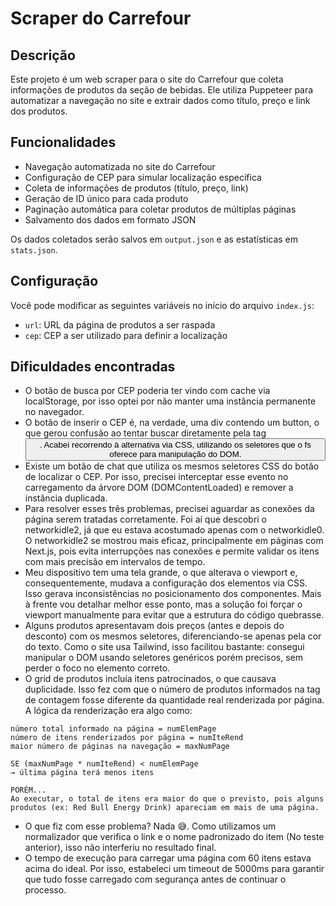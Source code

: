 # Scraper do Carrefour

## Descrição
Este projeto é um web scraper para o site do Carrefour que coleta informações de produtos da seção de bebidas. Ele utiliza Puppeteer para automatizar a navegação no site e extrair dados como título, preço e link dos produtos.

## Funcionalidades
- Navegação automatizada no site do Carrefour
- Configuração de CEP para simular localização específica
- Coleta de informações de produtos (título, preço, link)
- Geração de ID único para cada produto
- Paginação automática para coletar produtos de múltiplas páginas
- Salvamento dos dados em formato JSON

Os dados coletados serão salvos em `output.json` e as estatísticas em `stats.json`.

## Configuração
Você pode modificar as seguintes variáveis no início do arquivo `index.js`:
- `url`: URL da página de produtos a ser raspada
- `cep`: CEP a ser utilizado para definir a localização

## Dificuldades encontradas
- O botão de busca por CEP poderia ter vindo com cache via localStorage, por isso optei por não manter uma instância permanente no navegador.
- O botão de inserir o CEP é, na verdade, uma div contendo um button, o que gerou confusão ao tentar buscar diretamente pela tag <button>. Acabei recorrendo à alternativa via CSS, utilizando os seletores que o fs oferece para manipulação do DOM.
- Existe um botão de chat que utiliza os mesmos seletores CSS do botão de localizar o CEP. Por isso, precisei interceptar esse evento no carregamento da árvore DOM (DOMContentLoaded) e remover a instância duplicada.
- Para resolver esses três problemas, precisei aguardar as conexões da página serem tratadas corretamente. Foi aí que descobri o networkidle2, já que eu estava acostumado apenas com o networkidle0. O networkidle2 se mostrou mais eficaz, principalmente em páginas com Next.js, pois evita interrupções nas conexões e permite validar os itens com mais precisão em intervalos de tempo.
- Meu dispositivo tem uma tela grande, o que alterava o viewport e, consequentemente, mudava a configuração dos elementos via CSS. Isso gerava inconsistências no posicionamento dos componentes. Mais à frente vou detalhar melhor esse ponto, mas a solução foi forçar o viewport manualmente para evitar que a estrutura do código quebrasse.
- Alguns produtos apresentavam dois preços (antes e depois do desconto) com os mesmos seletores, diferenciando-se apenas pela cor do texto. Como o site usa Tailwind, isso facilitou bastante: consegui manipular o DOM usando seletores genéricos porém precisos, sem perder o foco no elemento correto.
- O grid de produtos incluía itens patrocinados, o que causava duplicidade. Isso fez com que o número de produtos informados na tag de contagem fosse diferente da quantidade real renderizada por página. A lógica da renderização era algo como:
```
número total informado na página = numElemPage
número de itens renderizados por página = numIteRend
maior número de páginas na navegação = maxNumPage

SE (maxNumPage * numIteRend) < numElemPage
→ última página terá menos itens

PORÉM...
Ao executar, o total de itens era maior do que o previsto, pois alguns produtos (ex: Red Bull Energy Drink) apareciam em mais de uma página.
```
- O que fiz com esse problema? Nada 😅. Como utilizamos um normalizador que verifica o link e o nome padronizado do item (No teste anterior), isso não interferiu no resultado final.
- O tempo de execução para carregar uma página com 60 itens estava acima do ideal. Por isso, estabeleci um timeout de 5000ms para garantir que tudo fosse carregado com segurança antes de continuar o processo.
